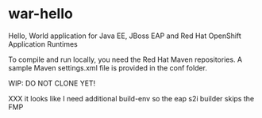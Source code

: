 # war-hello
Hello, World application for Java EE, JBoss EAP and Red Hat OpenShift Application Runtimes

To compile and run locally, you need the Red Hat Maven repositories. A sample Maven settings.xml file is provided in the conf folder.

WIP: DO NOT CLONE YET!

XXX it looks like I need additional build-env so the eap s2i builder skips the FMP

